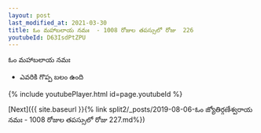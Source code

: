 ```yaml
---
layout: post
last_modified_at: 2021-03-30
title: ఓం మహాబలాయ నమః  - 1008 రోజుల తపస్సులో రోజు  226
youtubeId: D63IsdPtZPU
---
```

 
 
 ఓం మహాబలాయ నమః  
 
 -  ఎవరికి గొప్ప బలం ఉంది 
 
  
 
  
 
 
 
 
 
 


{% include youtubePlayer.html id=page.youtubeId %}
 
[Next]({{ site.baseurl }}{% link  split2/_posts/2019-08-06-ఓం జ్యోతిర్గణేశ్వరాయ నమః  - 1008 రోజుల తపస్సులో రోజు  227.md%})
 

